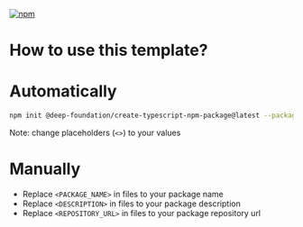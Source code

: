 [![npm](https://img.shields.io/npm/v/<PACKAGE_NAME>.svg)](https://www.npmjs.com/package/<PACKAGE_NAME>)

# How to use this template?

# Automatically

```bash
npm init @deep-foundation/create-typescript-npm-package@latest --package-name="<PACKAGE_NAME>" --directory="<DIRECTORY>" --description="<DESCRIPTION>" --repository-url="<REPOSITORY_URL>"
```
Note: change placeholders (`<>`) to your values

# Manually
- Replace `<PACKAGE_NAME>` in files to your package name
- Replace `<DESCRIPTION>` in files to your package description
- Replace `<REPOSITORY_URL>` in files to your package repository url
